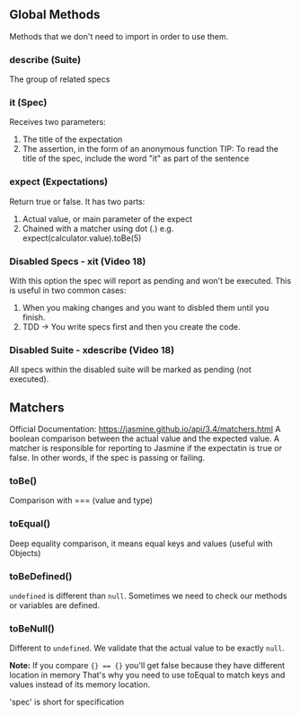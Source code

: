 ## Global Methods
Methods that we don't need to import in order to use them.

### describe (Suite)
The group of related specs

### it (Spec)
Receives two parameters:
1) The title of the expectation
2) The assertion, in the form of an anonymous function
TIP: To read the title of the spec, include the word "it" as part of the sentence

### expect (Expectations)
Return true or false. It has two parts:
1) Actual value, or main parameter of the expect
2) Chained with a matcher using dot (.)
e.g. expect(calculator.value).toBe(5)

### Disabled Specs - xit (Video 18)
With this option the spec will report as pending and won't be executed.
This is useful in two common  cases:

1) When you making changes and you want to disbled them until you finish.
2) TDD -> You write specs first and then you create the code.

### Disabled Suite - xdescribe (Video 18)
All specs within the disabled suite will be marked as pending (not executed).

## Matchers
Official Documentation: https://jasmine.github.io/api/3.4/matchers.html
A boolean comparison between the actual  value and the expected value.
A matcher is responsible for reporting to Jasmine if the expectatin is true or false.
In other words, if the spec is passing or failing.

### toBe()
Comparison with === (value and type)

### toEqual()
Deep equality comparison, it means equal keys and values (useful with Objects)

### toBeDefined()
`undefined` is different than `null`. Sometimes we need to check our methods or variables are defined.

### toBeNull()
Different to `undefined`. We validate that the actual value to be exactly `null`.

**Note:** If you compare `{} == {}` you'll get false because they have different location in memory
That's why you need to use toEqual to match keys and values instead of its memory location.

'spec' is short for specification